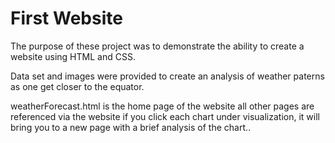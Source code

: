 # First Website

The purpose of these project was to demonstrate the ability to create a website using HTML and CSS.

Data set and images were provided to create an analysis of weather paterns as one get closer to the equator.

weatherForecast.html is the home page of the website
all other pages are referenced via the website
if you click each chart under visualization, it will bring you to a new page with a brief analysis of the chart..
